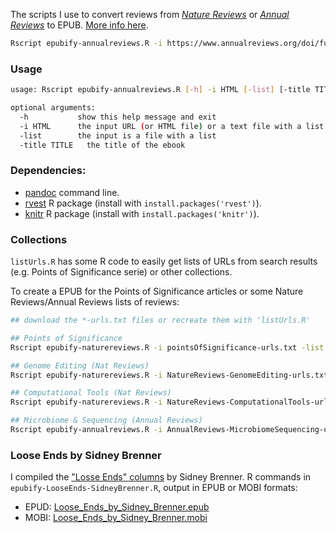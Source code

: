 The scripts I use to convert reviews from [*Nature Reviews*](https://www.nature.com/reviews/index.html) or [*Annual Reviews*](https://www.annualreviews.org/) to EPUB. 
[More info here](http://jmonlong.github.io/Hippocamplus/XXX/).

```sh
Rscript epubify-annualreviews.R -i https://www.annualreviews.org/doi/full/10.1146/annurev-genet-120215-034854
```

### Usage

```sh
usage: Rscript epubify-annualreviews.R [-h] -i HTML [-list] [-title TITLE]

optional arguments:
  -h           show this help message and exit
  -i HTML      the input URL (or HTML file) or a text file with a list of URLs (or HTML file names)
  -list        the input is a file with a list
  -title TITLE   the title of the ebook
```

### Dependencies: 

- [pandoc](http://pandoc.org/installing.html) command line.
- [rvest](https://github.com/hadley/rvest) R package (install with `install.packages('rvest')`).
- [knitr](https://yihui.name/knitr/) R package (install with `install.packages('knitr')`).

### Collections

`listUrls.R` has some R code to easily get lists of URLs from search results (e.g. Points of Significance serie) or other collections. 

To create a EPUB for the Points of Significance articles or some Nature Reviews/Annual Reviews lists of reviews:

```sh
## download the *-urls.txt files or recreate them with 'listUrls.R'

## Points of Significance
Rscript epubify-naturereviews.R -i pointsOfSignificance-urls.txt -list -title "Points of Significance"

## Genome Editing (Nat Reviews)
Rscript epubify-naturereviews.R -i NatureReviews-GenomeEditing-urls.txt -list -title "Genome Editing"

## Computational Tools (Nat Reviews)
Rscript epubify-naturereviews.R -i NatureReviews-ComputationalTools-urls.txt -list -title "Computational Tools"

## Microbiome & Sequencing (Annual Reviews)
Rscript epubify-annualreviews.R -i AnnualReviews-MicrobiomeSequencing-urls.txt -list -title "Microbiome and Sequencing"
```

### Loose Ends by Sidney Brenner

I compiled the ["Losse Ends" columns](https://www.cell.com/current-biology/libraries/loose-ends) by Sidney Brenner.
R commands in `epubify-LooseEnds-SidneyBrenner.R`, output in EPUB or MOBI formats:

- EPUD: [Loose_Ends_by_Sidney_Brenner.epub](https://github.com/jmonlong/Hippocamplus/raw/config/R/epubifyReviews/Loose_Ends_by_Sidney_Brenner.epub)
- MOBI: [Loose_Ends_by_Sidney_Brenner.mobi](https://github.com/jmonlong/Hippocamplus/raw/config/R/epubifyReviews/Loose_Ends_by_Sidney_Brenner.mobi)
